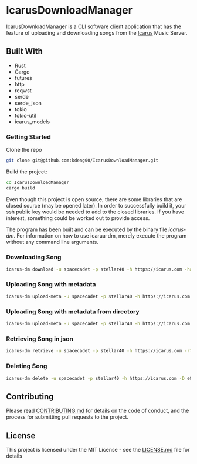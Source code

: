 # IcarusDownloadManager

IcarusDownloadManager is a CLI software client application that has the feature of uploading and downloading songs from the [Icarus](https://github.com/kdeng00/Icarus) Music Server. 


## Built With

* Rust
* Cargo
* futures
* http
* reqwst
* serde
* serde_json
* tokio
* tokio-util
* icarus_models


### Getting Started

Clone the repo

```BASH
git clone git@github.com:kdeng00/IcarusDownloadManager.git
```


Build the project:

```BASH
cd IcarusDownloadManager
cargo build
```

Even though this project is open source, there are some libraries that are closed source (may be opened later).
In order to successfully build it, your ssh public key would be needed to add to the closed libraries. If you
have interest, something could be worked out to provide access.

The program has been built and can be executed by the binary file *icarus-dm*. For information on how to use icarua-dm, merely execute the program without any command line arguments.

### Downloading Song

```BASH
icarus-dm download -u spacecadet -p stellar40 -h https://icarus.com -ha https://auth.icarus.com -b e8407fc6-edd2-44c1-993f-08dd7324d91a
```

### Uploading Song with metadata

```BASH
icarus-dm upload-meta -u spacecadet -p stellar40 -h https://icarus.com -ha https://auth.icarus.com -s /path/of/song.flac -t 1 -m /path/to/metadata/config/collection.json -ca /path/to/cover/art/image.png
```

### Uploading Song with metadata from directory

```BASH
icarus-dm upload-meta -u spacecadet -p stellar40 -h https://icarus.com -ha https://auth.icarus.com -smca /path/where/songs/and/metadata/exists/
```

### Retrieving Song in json

```Bash
icarus-dm retrieve -u spacecadet -p stellar40 -h https://icarus.com -rt songs
```

### Deleting Song

```BASH
icarus-dm delete -u spacecadet -p stellar40 -h https://icarus.com -D e8407fc6-edd2-44c1-993f-08dd7324d91a
```


## Contributing

Please read [CONTRIBUTING.md](CONTRIBUTING.md) for details on the code of conduct, and the process for submitting pull requests to the project.



## License

This project is licensed under the MIT License - see the [LICENSE.md](LICENSE.md) file for details
